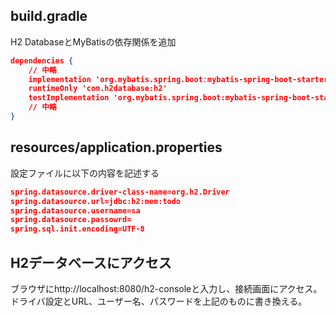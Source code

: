 ## build.gradle

H2 DatabaseとMyBatisの依存関係を追加

```json
dependencies {
    // 中略
	implementation 'org.mybatis.spring.boot:mybatis-spring-boot-starter:3.0.2'
	runtimeOnly 'com.h2database:h2'
    testImplementation 'org.mybatis.spring.boot:mybatis-spring-boot-starter-test:3.0.2'
    // 中略
}
```

## resources/application.properties

設定ファイルに以下の内容を記述する

```json
spring.datasource.driver-class-name=org.h2.Driver
spring.datasource.url=jdbc:h2:mem:todo
spring.datasource.username=sa
spring.datasource.passowrd=
spring.sql.init.encoding=UTF-8
```

## H2データベースにアクセス

ブラウザにhttp://localhost:8080/h2-consoleと入力し、接続画面にアクセス。
ドライバ設定とURL、ユーザー名、パスワードを上記のものに書き換える。